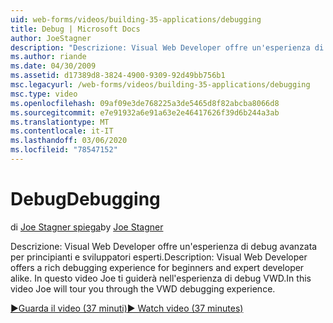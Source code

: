 ```yaml
---
uid: web-forms/videos/building-35-applications/debugging
title: Debug | Microsoft Docs
author: JoeStagner
description: "Descrizione: Visual Web Developer offre un'esperienza di debug avanzata per principianti e sviluppatori esperti. In questo video Joe ti guiderà attraverso la VW..."
ms.author: riande
ms.date: 04/30/2009
ms.assetid: d17389d8-3824-4900-9309-92d49bb756b1
msc.legacyurl: /web-forms/videos/building-35-applications/debugging
msc.type: video
ms.openlocfilehash: 09af09e3de768225a3de5465d8f82abcba8066d8
ms.sourcegitcommit: e7e91932a6e91a63e2e46417626f39d6b244a3ab
ms.translationtype: MT
ms.contentlocale: it-IT
ms.lasthandoff: 03/06/2020
ms.locfileid: "78547152"
---
```

# <a name="debugging"></a><span data-ttu-id="0c22e-104">Debug</span><span class="sxs-lookup"><span data-stu-id="0c22e-104">Debugging</span></span>

<span data-ttu-id="0c22e-105">di [Joe Stagner spiega](https://github.com/JoeStagner)</span><span class="sxs-lookup"><span data-stu-id="0c22e-105">by [Joe Stagner](https://github.com/JoeStagner)</span></span>

<span data-ttu-id="0c22e-106">Descrizione: Visual Web Developer offre un'esperienza di debug avanzata per principianti e sviluppatori esperti.</span><span class="sxs-lookup"><span data-stu-id="0c22e-106">Description: Visual Web Developer offers a rich debugging experience for beginners and expert developer alike.</span></span> <span data-ttu-id="0c22e-107">In questo video Joe ti guiderà nell'esperienza di debug VWD.</span><span class="sxs-lookup"><span data-stu-id="0c22e-107">In this video Joe will tour you through the VWD debugging experience.</span></span>

[<span data-ttu-id="0c22e-108">&#9654;Guarda il video (37 minuti)</span><span class="sxs-lookup"><span data-stu-id="0c22e-108">&#9654; Watch video (37 minutes)</span></span>](https://channel9.msdn.com/Blogs/ASP-NET-Site-Videos/debugging)

